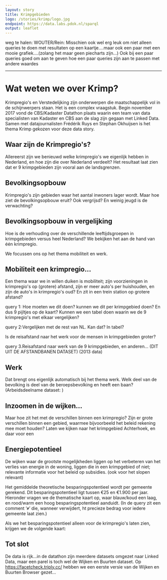 ```yaml
---
layout: story
title: Krimpgebieden
logo: /stories/krimp/logo.jpg
endpoint: https://data.labs.pdok.nl/sparql
output: leaflet
---
```

weg te halen:
WOUTER/Rein: Misschien ook wel erg leuk om niet alleen queries te doen met resultaten op een kaartje....maar ook een paar met een mooie grafiek....(zolang het maar geen piecharts zijn...)
Ook bij een paar queries goed om aan te geven hoe een paar queries zijn aan te passen met andere waardes

---

# Wat weten we over Krimp?
Krimpregio's en Verstedelijking zijn onderwerpen die maatschappelijk vol in de schijnwerpers staan. Het is een complex vraagstuk. Begin november 2017 vond de CBS/Kadaster Datathon plaats waarin een team van data specialisten van Kadaster en CBS aan de slag zijn gegaan met Linked Data. Samen met datajournalisten Frédérik Ruys en Stephan Okhuijsen is het thema Krimp gekozen voor deze data story.

## Waar zijn de Krimpregio's?

Allereerst zijn we benieuwd welke krimpregio's we eigenlijk hebben in Nederland, en hoe zijn die over Nederland verdeelt? Het resultaat laat zien dat er 9 krimpgebieden zijn vooral aan de landsgrenzen.

<div data-query
  data-query-sparql="krimpregios.rq">
</div>

## Bevolkingsopbouw

Krimpregio's zijn gebieden waar het aantal inwoners lager wordt. Maar hoe ziet de bevolkingsopbouw eruit? Ook vergrijsd? En weinig jeugd is de verwachting?

<div data-query
  data-query-output="gchart"
  data-query-sparql="leeftijdscategorien.rq">
</div>

<div data-query
  data-query-sparql="leeftijdscatWijk.rq">
</div>

## Bevolkingsopbouw in vergelijking
Hoe is de verhouding over de verschillende leeftijdsgroepen in krimpgebieden versus heel Nederland?
We bekijken het aan de hand van één krimpregio.

<div data-query
  data-query-output="gchart"
  data-query-sparql="leeftijdscatKrimpVsNL.rq">
</div>

We focussen ons op het thema mobiliteit en werk.

## Mobiliteit een krimpregio...
Een thema waar we in willen duiken is mobiliteit; zijn voorzieningen in krimpregio's op (grotere) afstand, zijn er meer auto's per huishouden, en zijn de auto's in krimpregio's oud? En zit in een trein station op grotere afstand?

query 1: Hoe moeten we dit doen? kunnen we dit per krimpgebied doen? En dus 9 pijltjes op de kaart?
Kunnen we een tabel doen waarin we de 9 krimpregio's met elkaar vergelijken?

query 2:Vergelijken met de rest van NL. Kan dat? In tabel?

Is de reisafstand naar het werk voor de mensen in krimpgebieden groter?

query 3.Reisafstand naar werk van de 9 krimpgebieden, en anderen... (DIT UIT DE AFSTANDBANEN DATASET) (2013 data)

## Werk
Dat brengt ons eigenlijk automatisch bij het thema werk. Welk deel van de bevolking is deel van de beroepsbevolking en heeft een baan? (Arbeidsdeelname dataset: )



## Inzoomen in de wijken...
Maar hoe zit het met de verschillen binnen een krimpregio? Zijn er grote verschillen binnen een gebied, waarmee bijvoorbeeld het beleid rekening mee moet houden? Laten we kijken naar het krimpgebied Achterhoek, en daar voor een

## Energiepotentieel

De wijken waar de grootste mogelijkheden liggen op het verbeteren van
het verlies van energie in de woning, liggen die in een krimpgebied of
niet; relevante informatie voor het beleid op subsidies. (ook voor het
slopen relevant)

Het gemiddelde theoretische besparingspotentieel wordt per gemeente
gerekend.  Dit besparingspotentieel ligt tussen €25 en €1.900 per
jaar.  Hieronder vragen we de thematische kaart op, waar blauw/koud
een laag, en rood/warm een hoog besparingspotentieel aanduidt.  (In de
query zit een comment ‘<code>#</code>’ die, wanneer verwijdert, ht
precieze bedrag voor iedere gemeente laat zien.)

<div data-query data-query-sparql="energiepotentieel1.rq">
</div>

Als we het besparingspotentieel alleen voor de krimpregio's laten
zien, krijgen we de volgende kaart:

<div data-query data-query-sparql="energiepotentieel2.rq">
</div>

## Tot slot
De data is rijk...in de datathon zijn meerdere datasets omgezet naar Linked Data, maar een parel is toch wel de Wijken en Buurten dataset. Op https://facetcheck.triply.cc/ hebben we een eerste versie van de Wijken en Buurten Browser gezet...



<div data-query data-query-sparql="buurten.rq">
</div>
